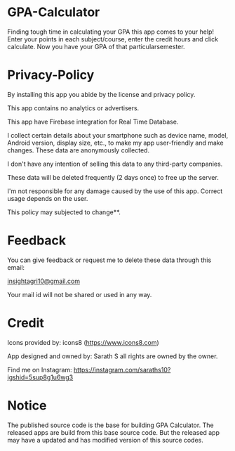 # GPA-Calculator
Finding tough time in calculating your GPA this app comes to your help! Enter your points in each subject/course, enter the credit hours and click calculate. Now you have your GPA of that particularsemester.

# Privacy-Policy
By installing this app you abide by the license and privacy policy.

This app contains no analytics or advertisers.

This app have Firebase integration for Real Time Database.

I collect certain details about your smartphone such as device name, model, Android version, display size, etc., to make my app user-friendly and make changes. These data are anonymously collected.

I don't have any intention of selling this data to any third-party companies.

These data will be deleted frequently  (2 days once) to free up the server.

I'm not responsible for any damage caused by the use of this app. Correct usage depends on the user.

This policy may subjected to change**.

# Feedback
You can give feedback or request me to delete these data through this email: 

insightagri10@gmail.com

Your mail id will not be shared or used in any way.

# Credit

Icons provided by: icons8 (https://www.icons8.com)

App designed and owned by: Sarath S
all rights are owned by the owner.

Find me on Instagram: https://instagram.com/saraths10?igshid=5sup8g1u6wg3

# Notice
The published source code is the base for building GPA Calculator. The released apps are build from this base source code. But the released app may have a updated and has modified version of this source codes.
